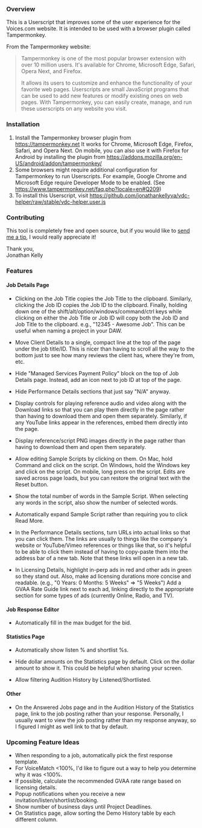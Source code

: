 ### Overview

This is a Userscript that improves some of the user experience for the Voices.com website.
It is intended to be used with a browser plugin called Tampermonkey.

From the Tampermonkey website:

>Tampermonkey is one of the most popular browser extension with over 10 million users. It's
>available for Chrome, Microsoft Edge, Safari, Opera Next, and Firefox.
>
>It allows its users to customize and enhance the functionality of your favorite web pages.
>Userscripts are small JavaScript programs that can be used to add new features or modify existing
>ones on web pages. With Tampermonkey, you can easily create, manage, and run these userscripts on
>any website you visit.

### Installation

1. Install the Tampermonkey browser plugin from https://tampermonkey.net
   It works for Chrome, Microsoft Edge, Firefox, Safari, and Opera Next.
   On mobile, you can also use it with Firefox for Android by installing the plugin from
   https://addons.mozilla.org/en-US/android/addon/tampermonkey/
2. Some browsers might require additional configuration for Tampermonkey to run Userscripts.
   For example, Google Chrome and Microsoft Edge require Developer Mode to be enabled.
   (See https://www.tampermonkey.net/faq.php?locale=en#Q209)
3. To install this Userscript, visit
   https://github.com/jonathankellyva/vdc-helper/raw/stable/vdc-helper.user.js

### Contributing

This tool is completely free and open source, but if you would like to
[send me a tip](https://tiptopjar.com/jskva), I would really appreciate it!

Thank you,
<br />Jonathan Kelly

### Features

#### Job Details Page

* Clicking on the Job Title copies the Job Title to the clipboard.
  Similarly, clicking the Job ID copies the Job ID to the clipboard.
  Finally, holding down one of the shift/alt/option/windows/command/ctrl keys while clicking on
  either the Job Title or Job ID will copy both the Job ID and Job Title to the clipboard.
  e.g., "12345 - Awesome Job". This can be useful when naming a project in your DAW.

* Move Client Details to a single, compact line at the top of the page under the job title/ID.
  This is nicer than having to scroll all the way to the bottom just to see how many reviews the
  client has, where they're from, etc.

* Hide "Managed Services Payment Policy" block on the top of Job Details page.
  Instead, add an icon next to job ID at top of the page.

* Hide Performance Details sections that just say "N/A" anyway.

* Display controls for playing reference audio and video along with the Download links so that you
  can play them directly in the page rather than having to download them and open them separately.
  Similarly, if any YouTube links appear in the references, embed them directly into the page.

* Display reference/script PNG images directly in the page rather than having to download them and
  open them separately.

* Allow editing Sample Scripts by clicking on them.
  On Mac, hold Command and click on the script.
  On Windows, hold the Windows key and click on the script.
  On mobile, long press on the script.
  Edits are saved across page loads, but you can restore the original text with the Reset button.

* Show the total number of words in the Sample Script.
  When selecting any words in the script, also show the number of selected words.

* Automatically expand Sample Script rather than requiring you to click Read More.

* In the Performance Details sections, turn URLs into actual links so that you can click them.
  The links are usually to things like the company's website or YouTube/Vimeo references or
  things like that, so it's helpful to be able to click them instead of having to copy-paste
  them into the address bar of a new tab.  Note that these links will open in a new tab.

* In Licensing Details, highlight in-perp ads in red and other ads in green so they stand out.
  Also, make ad licensing durations more concise and readable.
  (e.g., "0 Years: 0 Months: 5 Weeks" => "5 Weeks")
  Add a GVAA Rate Guide link next to each ad, linking directly to the appropriate section for
  some types of ads (currently Online, Radio, and TV).

#### Job Response Editor

* Automatically fill in the max budget for the bid.

#### Statistics Page

* Automatically show listen % and shortlist %s.

* Hide dollar amounts on the Statistics page by default.
  Click on the dollar amount to show it.
  This could be helpful when sharing your screen.

* Allow filtering Audition History by Listened/Shortlisted.

#### Other

* On the Answered Jobs page and in the Audition History of the Statistics page, link to the job
  posting rather than your response. Personally, I usually want to view the job posting rather than
  my response anyway, so I figured I might as well link to that by default.

### Upcoming Feature Ideas

* When responding to a job, automatically pick the first response template.
* For VoiceMatch <100%, I'd like to figure out a way to help you determine why it was <100%.
* If possible, calculate the recommended GVAA rate range based on licensing details.
* Popup notifications when you receive a new invitation/listen/shortlist/booking.
* Show number of business days until Project Deadlines.
* On Statistics page, allow sorting the Demo History table by each different column.
